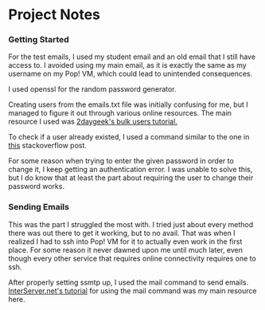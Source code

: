 # Project Notes

### Getting Started

For the test emails, I used my student email and an old email that I still
have access to. I avoided using my main email, as it is exactly the same
as my username on my Pop! VM, which could lead to unintended consequences.

I used openssl for the random password generator.

Creating users from the emails.txt file was initially confusing for me,
but I managed to figure it out through various online resources. The main
resource I used was [2daygeek's bulk users tutorial.](https://www.2daygeek.com/linux-bulk-users-creation-useradd-newusers/)

To check if a user already existed, I used a command similar to the one in [this](https://stackoverflow.com/questions/14810684/check-whether-a-user-exists)
stackoverflow post.

For some reason when trying to enter the given password in order to change it, I keep
getting an authentication error. I was unable to solve this, but I do know that at least
the part about requiring the user to change their password works.

### Sending Emails

This was the part I struggled the most with. I tried just about every method
there was out there to get it working, but to no avail. That was when I
realized I had to ssh into Pop! VM for it to actually even work in the first
place. For some reason it never dawned upon me until much later, even though
every other service that requires online connectivity requires one to ssh.

After properly setting ssmtp up, I used the mail command to send emails.
[InterServer.net's tutorial](https://www.interserver.net/tips/kb/linux-mail-command-usage-examples/) for using the mail
command was my main resource here.
